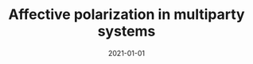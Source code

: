 ---
title: "Affective polarization in multiparty systems"
authors: Markus Wagner
date: 2021-01-01
publication: Electoral Studies
---